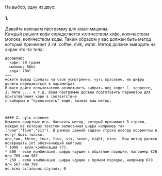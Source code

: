 На выбор, одну из двух:

#### 1. 
Давайте напишем программу длч коые-машины.    
Каждый решепт кофе определяется колтчеством кофе, количеством молока, количеством воды. Таким образом у вас должен быть метод который принимает 3 int: coffee, milk, water. Метод должен 
выводить на экран что-то типа:
~~~~
добавляю:
  кофе: 20 грамм
  молоко: 50ml 
  вода: 70ml
~~~
можете вывод сделать на свое усмотрение, чуть красивее, но цифры должгы передаваться в параметрах
В main дайте пользователю возможность выбрать вид кофе: 1. эспрессо, 2. лате .... и т.д. Ваша программа должна подготовить параметры для приготовления кофе в соответствие 
с выбором и "принотовить" кофе, вызвав ваш метод.

 	    

#### 2. чуть сложнее
Немного азартных игр. Написать метод, который принимает 3 строки, каждая из которыз текстом записанная цифра например так ("one","five","six"). В рамках данной задачи строки всегда корректны и могут быть только:
one,two, three, four, five, six, seven, eight, nine.  Ваш метод должен возвращать int обозначающий выйгрыш: 
* 1000 - если комбинация 777,                                                             
* 500 - если комбинация, цифры идущие в обратном порядке, например 876 или 765 или 987
* 250 - если комбинация, цифры идущие в прямом порядке, например 678 или 567 или 789
во всех остальных случаях, 0
 
